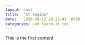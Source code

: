 ```yaml
---
layout: post
title:  "It begins"
date:   2020-08-12 20:28:41 -0700
categories: can learn-it too
---
```

This is the first content.